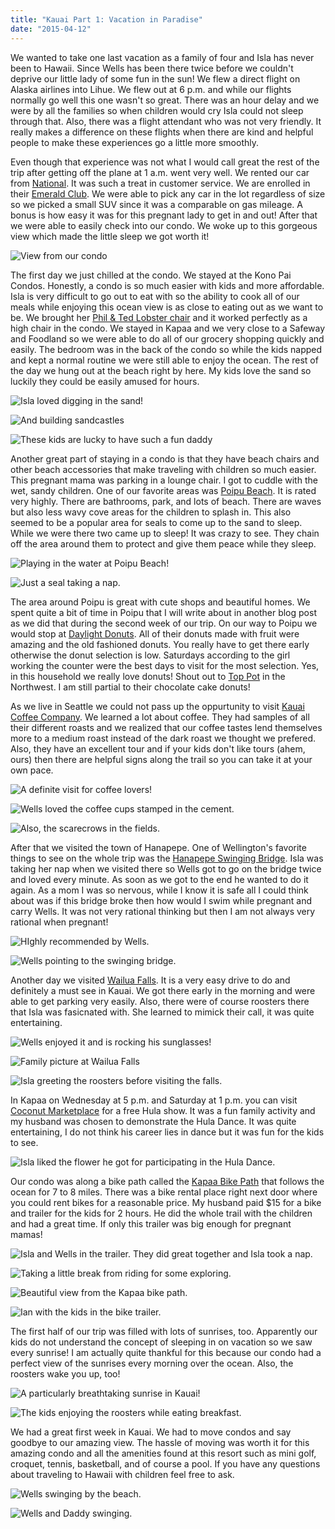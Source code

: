 ```yaml
---
title: "Kauai Part 1: Vacation in Paradise"
date: "2015-04-12"
---
```


We wanted to take one last vacation as a family of four and Isla has never been to Hawaii. Since Wells has been there twice before we couldn't deprive our little lady of some fun in the sun! We flew a direct flight on Alaska airlines into Lihue. We flew out at 6 p.m. and while our flights normally go well this one wasn't so great. There was an hour delay and we were by all the families so when children would cry Isla could not sleep through that. Also, there was a flight attendant who was not very friendly. It really makes a difference on these flights when there are kind and helpful people to make these experiences go a little more smoothly.

Even though that experience was not what I would call great the rest of the trip after getting off the plane at 1 a.m. went very well. We rented our car from [National](https://www.nationalcar.com/en_US/car-rental/home.html). It was such a treat in customer service. We are enrolled in their [Emerald Club](https://www.nationalcar.com/en_US/car-rental/loyalty/enrollment/welcome.html). We were able to pick any car in the lot regardless of size so we picked a small SUV since it was a comparable on gas mileage. A bonus is how easy it was for this pregnant lady to get in and out! After that we were able to easily check into our condo. We woke up to this gorgeous view which made the little sleep we got worth it!

![View from our condo ](images/11084152_10100906090399574_7480595116588073648_o.webp)

The first day we just chilled at the condo. We stayed at the Kono Pai Condos. Honestly, a condo is so much easier with kids and more affordable. Isla is very difficult to go out to eat with so the ability to cook all of our meals while enjoying this ocean view is as close to eating out as we want to be. We brought her [Phil & Ted Lobster chair](http://youngmodernmama.com/2015/01/philandteds-lobster/ "phil&teds Lobster") and it worked perfectly as a high chair in the condo. We stayed in Kapaa and we very close to a Safeway and Foodland so we were able to do all of our grocery shopping quickly and easily. The bedroom was in the back of the condo so while the kids napped and kept a normal routine we were still able to enjoy the ocean. The rest of the day we hung out at the beach right by here. My kids love the sand so luckily they could be easily amused for hours.

![Isla loved digging in the sand! ](images/11082255_10100906095194964_3037037691379358993_o.webp)

![And building sandcastles ](images/11082417_10100906095025304_642701378199647751_o.webp)

![These kids are lucky to have such a fun daddy](images/11080865_10100906095544264_8845069530066413608_o.webp)

Another great part of staying in a condo is that they have beach chairs and other beach accessories that make traveling with children so much easier. This pregnant mama was parking in a lounge chair. I got to cuddle with the wet, sandy children. One of our favorite areas was [Poipu Beach](http://www.poipubeach.org/). It is rated very highly. There are bathrooms, park, and lots of beach. There are waves but also less wavy cove areas for the children to splash in. This also seemed to be a popular area for seals to come up to the sand to sleep. While we were there two came up to sleep! It was crazy to see. They chain off the area around them to protect and give them peace while they sleep.

![Playing in the water at Poipu Beach! ](images/10985291_10100906089725924_7805157428283119676_o.webp)

![Just a seal taking a nap. ](images/11079996_10100906089261854_6362764457187576179_o.webp)

The area around Poipu is great with cute shops and beautiful homes. We spent quite a bit of time in Poipu that I will write about in another blog post as we did that during the second week of our trip. On our way to Poipu we would stop at [Daylight Donuts](http://www.daylightdonuts.com/). All of their donuts made with fruit were amazing and the old fashioned donuts. You really have to get there early otherwise the donut selection is low. Saturdays according to the girl working the counter were the best days to visit for the most selection. Yes, in this household we really love donuts! Shout out to [Top Pot](http://www.toppotdoughnuts.com/) in the Northwest. I am still partial to their chocolate cake donuts!

As we live in Seattle we could not pass up the oppurtunity to visit [Kauai Coffee Company](http://kauaicoffee.com/). We learned a lot about coffee. They had samples of all their different roasts and we realized that our coffee tastes lend themselves more to a medium roast instead of the dark roast we thought we prefered. Also, they have an excellent tour and if your kids don't like tours (ahem, ours) then there are helpful signs along the trail so you can take it at your own pace.

![A definite visit for coffee lovers!](images/10497386_10100906091632104_7403379766300408489_o.webp)

![Wells loved the coffee cups stamped in the cement. ](images/11096574_10100906091502364_4408797303916046314_o1.webp)

![Also, the scarecrows in the fields. ](images/11080680_10100906090963444_9112761907551021252_o.webp)

After that we visited the town of Hanapepe. One of Wellington's favorite things to see on the whole trip was the [Hanapepe Swinging Bridge](http://www.kauai.com/hanapepe-swinging-bridge). Isla was taking her nap when we visited there so Wells got to go on the bridge twice and loved every minute. As soon as we got to the end he wanted to do it again. As a mom I was so nervous, while I know it is safe all I could think about was if this bridge broke then how would I swim while pregnant and carry Wells. It was not very rational thinking but then I am not always very rational when pregnant!

![HIghly recommended by Wells.](images/10497386_10100906092096174_130217609903721609_o1.webp)

![Wells pointing to the swinging bridge. ](images/11080765_10100906091677014_584728898864726991_o.webp)

Another day we visited [Wailua Falls](http://www.gohawaii.com/en/kauai/regions-neighborhoods/lihue/wailua-falls/). It is a very easy drive to do and definitely a must see in Kauai. We got there early in the morning and were able to get parking very easily. Also, there were of course roosters there that Isla was fasicnated with. She learned to mimick their call, it was quite entertaining.

![Wells enjoyed it and is rocking his sunglasses! ](images/11077784_10100906087879624_8167538635625872452_o.webp)

![Family picture at Wailua Falls ](images/11133858_10100906088114154_2473073698606269462_o-2.webp)

![Isla greeting the roosters before visiting the falls. ](images/11149741_10100906087675034_1350055598177724996_o-1.webp)

In Kapaa on Wednesday at 5 p.m. and Saturday at 1 p.m. you can visit [Coconut Marketplace](http://www.coconutmarketplace.com/events/hula-show) for a free Hula show. It was a fun family activity and my husband was chosen to demonstrate the Hula Dance. It was quite entertaining, I do not think his career lies in dance but it was fun for the kids to see.

![Isla liked the flower he got for participating in the Hula Dance. ](images/11059934_10100906088747884_514537004335973451_o-1.webp)

Our condo was along a bike path called the [Kapaa Bike Path](http://www.kauaiexclusive.com/blog/Kauai-Bike-Path.php) that follows the ocean for 7 to 8 miles. There was a bike rental place right next door where you could rent bikes for a reasonable price. My husband paid $15 for a bike and trailer for the kids for 2 hours. He did the whole trail with the children and had a great time. If only this trailer was big enough for pregnant mamas!

![Isla and Wells in the trailer. They did great together and Isla took a nap. ](images/10997987_10100906092330704_6761424233386612263_o.webp)

![Taking a little break from riding for some exploring. ](images/11080737_10100906093099164_2412739687364699765_o.webp)

![Beautiful view from the Kapaa bike path. ](images/11051868_10100906093508344_1112264783171215428_o.webp)

![Ian with the kids in the bike trailer. ](images/1598571_10100906093847664_7831724034900740021_o.webp)

The first half of our trip was filled with lots of sunrises, too. Apparently our kids do not understand the concept of sleeping in on vacation so we saw every sunrise! I am actually quite thankful for this because our condo had a perfect view of the sunrises every morning over the ocean. Also, the roosters wake you up, too!

![A particularly breathtaking sunrise in Kauai! ](images/11023811_10100906089037304_1885392912150251764_o.webp)

![The kids enjoying the roosters while eating breakfast. ](images/11083750_10100906087600184_7392352165310103819_o.webp)

We had a great first week in Kauai. We had to move condos and say goodbye to our amazing view. The hassle of moving was worth it for this amazing condo and all the amenities found at this resort such as mini golf, croquet, tennis, basketball, and of course a pool. If you have any questions about traveling to Hawaii with children feel free to ask.

![Wells swinging by the beach. ](images/11087407_10100906094002354_1217463241413202820_o.webp)

![Wells and Daddy swinging. ](images/11115825_10100906094626104_7545938248302153989_o.webp)

